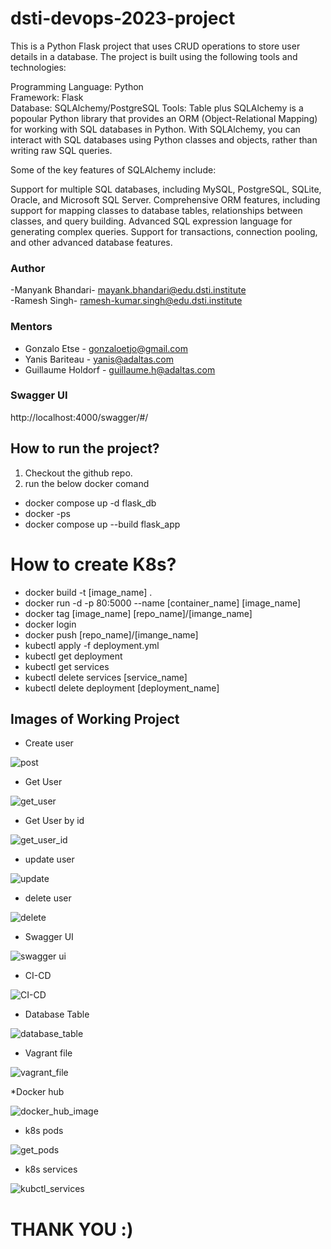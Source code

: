 # dsti-devops-2023-project

This is a Python Flask project that uses CRUD operations to store user details in a database. The project is built using the following tools and technologies:

Programming Language: Python<br>
Framework: Flask<br>
Database: SQLAlchemy/PostgreSQL
Tools: Table plus
SQLAlchemy is a popoular Python library that provides an ORM (Object-Relational Mapping) for working with SQL databases in Python. With SQLAlchemy, you can interact with SQL databases using Python classes and objects, rather than writing raw SQL queries.

Some of the key features of SQLAlchemy include:

Support for multiple SQL databases, including MySQL, PostgreSQL, SQLite, Oracle, and Microsoft SQL Server.
Comprehensive ORM features, including support for mapping classes to database tables, relationships between classes, and query building.
Advanced SQL expression language for generating complex queries.
Support for transactions, connection pooling, and other advanced database features.

### Author

-Manyank Bhandari- mayank.bhandari@edu.dsti.institute<br>
-Ramesh Singh- ramesh-kumar.singh@edu.dsti.institute

### Mentors
  - Gonzalo Etse - gonzaloetjo@gmail.com
  - Yanis Bariteau - yanis@adaltas.com
  - Guillaume Holdorf - guillaume.h@adaltas.com

### Swagger UI
http://localhost:4000/swagger/#/

## How to run the project?
1) Checkout the github repo.
2) run the below docker comand
* docker compose up -d flask_db
* docker -ps
* docker compose up --build flask_app

# How to create K8s?
* docker build -t [image_name] .
* docker run -d -p 80:5000 --name [container_name] [image_name]
* docker tag [image_name] [repo_name]/[imange_name]
* docker login
* docker push [repo_name]/[imange_name]
* kubectl apply -f deployment.yml
* kubectl get deployment
* kubectl get services
* kubectl delete services [service_name]
* kubectl delete deployment [deployment_name]

## Images of Working Project

* Create user

![post](https://user-images.githubusercontent.com/15153249/236623307-42a6c47c-4ab5-4744-a721-2c14ec71178a.png)

* Get User

![get_user](https://user-images.githubusercontent.com/15153249/236623289-2955c860-c476-4229-87b6-b50eeda54b03.png)

* Get User by id

![get_user_id](https://user-images.githubusercontent.com/15153249/236623319-ddedff0b-f6ae-45a2-b894-1f7b4e74cdef.png)

* update user

![update](https://user-images.githubusercontent.com/15153249/236623336-d23edbf7-b203-4806-a921-c97eb7010dea.png)

* delete user

![delete](https://user-images.githubusercontent.com/15153249/236623329-e957361d-2642-4413-8151-37e96eb20814.png)

* Swagger UI

![swagger ui](https://user-images.githubusercontent.com/15153249/236623960-030435da-415e-4611-8550-2dacc46e3ada.png)

* CI-CD

![CI-CD](https://user-images.githubusercontent.com/15153249/236623388-6f23ebb6-9b65-4d9d-89d5-c6b91ac994b9.png)

* Database Table

![database_table](https://user-images.githubusercontent.com/15153249/236623409-3bd2e5ed-fbde-40de-8b9c-5efa20e0ec30.png)

* Vagrant file

![vagrant_file](https://user-images.githubusercontent.com/15153249/236623856-5ab2485c-1a2c-4067-977f-005b1f674823.png)

*Docker hub

![docker_hub_image](https://user-images.githubusercontent.com/15153249/236684865-20da5b7b-700b-408b-adbb-4e76dac36b4f.png)

* k8s pods

![get_pods](https://user-images.githubusercontent.com/15153249/236623798-e4326467-1745-46f4-a475-1d6dcf9219af.png)

* k8s services

![kubctl_services](https://user-images.githubusercontent.com/15153249/236623818-4abb50e9-8d0c-488d-9c16-0cd4705b285c.png)


# THANK YOU :)




